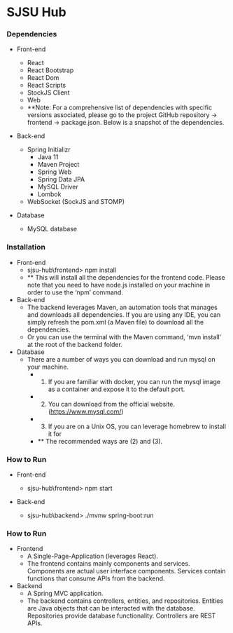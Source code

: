 # SJSU Hub


### Dependencies
  - Front-end
    - React
    - React Bootstrap
    - React Dom
    - React Scripts
    - StockJS Client
    - Web
    - **Note: For a comprehensive list of dependencies with specific versions associated, please go to the project GitHub repository → frontend → package.json. Below is a snapshot of the dependencies.

  - Back-end
    - Spring Initializr
      - Java 11
      - Maven Project
      - Spring Web
      - Spring Data JPA
      - MySQL Driver
      - Lombok
    - WebSocket (SockJS and STOMP)

  - Database
    - MySQL database



### Installation
  - Front-end
    - sjsu-hub\frontend> npm install
    - ** This will install all the dependencies for the frontend code. Please note that you need to have node.js installed on your machine in order to use the ‘npm’ command.
  - Back-end
    - The backend leverages Maven, an automation tools that manages and downloads all dependencies. If you are using any IDE, you can simply refresh the pom.xml (a Maven file) to download all the dependencies.
    - Or you can use the terminal with the Maven command, ‘mvn install’ at the root of the backend folder.
  - Database
    - There are a number of ways you can download and run mysql on your machine.
      - 1) If you are familiar with docker, you can run the mysql image as a container and expose it to the default port.
      - 2) You can download from the official website. (https://www.mysql.com/) 
      - 3) If you are on a Unix OS, you can leverage homebrew to install it for 
      - ** The recommended ways are (2) and (3).



### How to Run
  - Front-end
    - sjsu-hub\frontend> npm start
    
  - Back-end
    - sjsu-hub\backend> ./mvnw spring-boot:run

### How to Run
  - Frontend
    - A Single-Page-Application (leverages React).
    - The frontend contains mainly components and services. Components are actual user interface components. Services contain functions that consume APIs from the backend.
  - Backend
    - A Spring MVC application.
    - The backend contains controllers, entities, and repositories. Entities are Java objects that can be interacted with the database. Repositories provide database functionality. Controllers are REST APIs.
